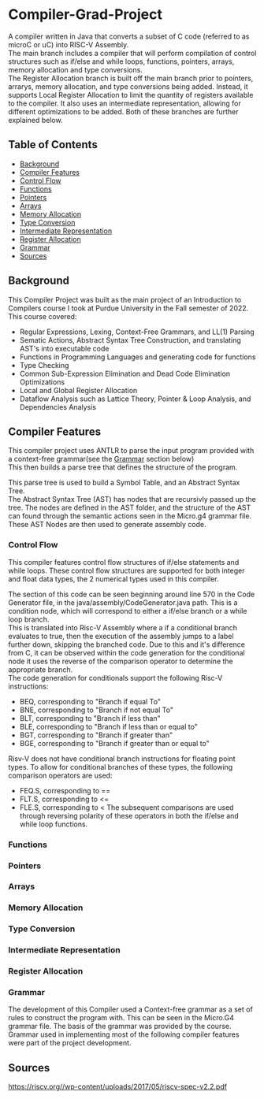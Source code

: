 # Compiler-Grad-Project
A compiler written in Java that converts a subset of C code (referred to as microC or uC) into RISC-V Assembly.  
The main branch includes a compiler that will perform compilation of control structures such as if/else and while loops, functions, pointers, arrays, memory allocation and type conversions.  
The Register Allocation branch is built off the main branch prior to pointers, arrarys, memory allocation, and type conversions being added. Instead, it supports Local Register Allocation to limit the quantity of registers available to the compiler. It also uses an intermediate representation, allowing for different optimizations to be added.
Both of these branches are further explained below.


## Table of Contents
- [Background](#background)
- [Compiler Features](#compiler-features)
- [Control Flow](#control-flow)
- [Functions](#functions)
- [Pointers](#pointers)
- [Arrays](#arrays)
- [Memory Allocation](#memory-allocation)
- [Type Conversion](#type-conversion)
- [Intermediate Representation](#intermediate-representation)
- [Register Allocation](#register-allocation)
- [Grammar](#grammar)
- [Sources](#sources)


## Background
This Compiler Project was built as the main project of an Introduction to Compilers course I took at Purdue University in the Fall semester of 2022.
This course covered:
- Regular Expressions, Lexing, Context-Free Grammars, and LL(1) Parsing
- Sematic Actions, Abstract Syntax Tree Construction, and translating AST's into executable code
- Functions in Programming Languages and generating code for functions
- Type Checking
- Common Sub-Expression Elimination and Dead Code Elimination Optimizations
- Local and Global Register Allocation
- Dataflow Analysis such as Lattice Theory, Pointer & Loop Analysis, and Dependencies Analysis

## Compiler Features
This compiler project uses ANTLR to parse the input program provided with a context-free grammar(see the [Grammar](#grammar) section below)  
This then builds a parse tree that defines the structure of the program.  

This parse tree is used to build a Symbol Table, and an Abstract Syntax Tree.  
The Abstract Syntax Tree (AST) has nodes that are recursivly passed up the tree. The nodes are defined in the AST folder, and the structure of the AST can found through the semantic actions seen in the Micro.g4 grammar file.   
These AST Nodes are then used to generate assembly code.


### Control Flow

This compiler features control flow structures of if/else statements and while loops. These control flow structures are supported for both integer and float data types, the 2 numerical types used in this compiler.  

The section of this code can be seen beginning around line 570 in the Code Generator file, in the java/assembly/CodeGenerator.java path. This is a condition node, which will correspond to either a if/else branch or a while loop branch.  
This is translated into Risc-V Assembly where a if a conditional branch evaluates to true, then the execution of the assembly jumps to a label further down, skipping the branched code. Due to this and it's difference from C, it can be observed within the code generation for the conditional node it uses the reverse of the comparison operator to determine the appropriate branch.  
The code generation for conditionals support the following Risc-V instructions:
- BEQ, corresponding to "Branch if equal To"
- BNE, corresponding to "Branch if not equal To"
- BLT, corresponding to "Branch if less than"
- BLE, corresponding to "Branch if less than or equal to"
- BGT, corresponding to "Branch if greater than"
- BGE, corresponding to "Branch if greater than or equal to"

Risv-V does not have conditional branch instructions for floating point types. To allow for conditional branches of these types, the following comparison operators are used:  
- FEQ.S, corresponding to ==
- FLT.S, corresponding to <=
- FLE.S, corresponding to <
The subsequent comparisons are used through reversing polarity of these operators in both the if/else and while loop functions.

### Functions


### Pointers

### Arrays

### Memory Allocation

### Type Conversion

### Intermediate Representation

### Register Allocation

### Grammar
The development of this Compiler used a Context-free grammar as a set of rules to construct the program with. This can be seen in the Micro.G4 grammar file.
The basis of the grammar was provided by the course. Grammar used in implementing most of the following compiler features were part of the project development.


## Sources

https://riscv.org//wp-content/uploads/2017/05/riscv-spec-v2.2.pdf
